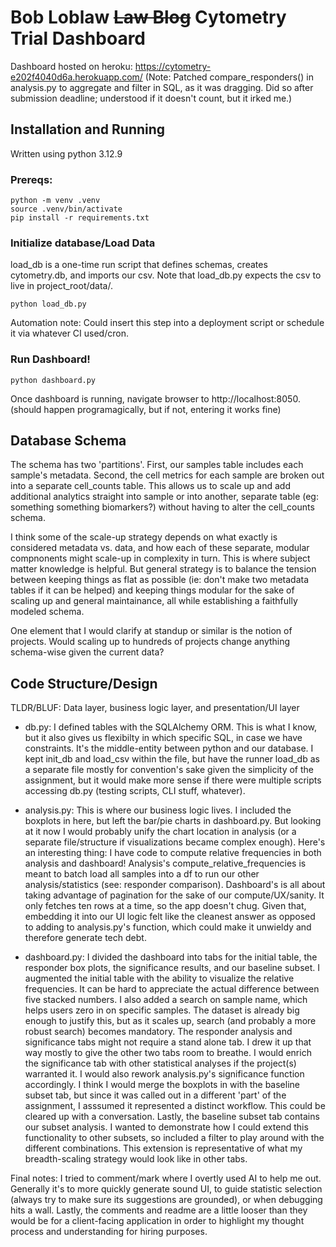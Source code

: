 # Bob Loblaw ~~Law Blog~~ Cytometry Trial Dashboard



Dashboard hosted on heroku: https://cytometry-e202f4040d6a.herokuapp.com/
(Note: Patched compare_responders() in analysis.py to aggregate and filter in SQL, as it was dragging. Did so after submission deadline; understood if it doesn't count, but it irked me.)

## Installation and Running

Written using python 3.12.9

### Prereqs: 
```
python -m venv .venv
source .venv/bin/activate
pip install -r requirements.txt
```

### Initialize database/Load Data

load_db is a one-time run script that defines schemas, creates cytometry.db, and imports our csv. Note that load_db.py expects the csv to live in project_root/data/. 

`python load_db.py`

Automation note: Could insert this step into a deployment script or schedule it via whatever CI used/cron. 

### Run Dashboard!

`python dashboard.py`

Once dashboard is running, navigate browser to http://localhost:8050. (should happen programagically, but if not, entering it works fine)

## Database Schema

The schema has two 'partitions'. First, our samples table includes each sample's metadata. Second, the cell metrics for each sample are broken out into a separate cell_counts table. This allows us to scale up and add additional analytics straight into sample or into another, separate table (eg: something something biomarkers?) without having to alter the cell_counts schema. 

I think some of the scale-up strategy depends on what exactly is considered metadata vs. data, and how each of these separate, modular compnonents might scale-up in complexity in turn. This is where subject matter knowledge is helpful. But general strategy is to balance the tension between keeping things as flat as possible (ie: don't make two metadata tables if it can be helped) and keeping things modular for the sake of scaling up and general maintainance, all while establishing a faithfully modeled schema.

One element that I would clarify at standup or similar is the notion of projects. Would scaling up to hundreds of projects change anything schema-wise given the current data? 

## Code Structure/Design

TLDR/BLUF: Data layer, business logic layer, and presentation/UI layer

- db.py: I defined tables with the SQLAlchemy ORM. This is what I know, but it also gives us flexibilty in which specific SQL, in case we have constraints. It's the middle-entity between python and our database. I kept init_db and load_csv within the file, but have the runner load_db as a separate file mostly for convention's sake given the simplicity of the assignment, but it would make more sense if there were multiple scripts accessing db.py (testing scripts, CLI stuff, whatever). 

- analysis.py: This is where our business logic lives. I included the boxplots in here, but left the bar/pie charts in dashboard.py. But looking at it now I would probably unify the chart location in analysis (or a separate file/structure if visualizations became complex enough). Here's an interesting thing: I have code to compute relative frequencies in both analysis and dashboard! Analysis's compute_relative_frequencies is meant to batch load all samples into a df to run our other analysis/statistics (see: responder comparison). Dashboard's is all about taking advantage of pagination for the sake of our compute/UX/sanity. It only fetches ten rows at a time, so the app doesn't chug. Given that, embedding it into our UI logic felt like the cleanest answer as opposed to adding to analysis.py's function, which could make it unwieldy and therefore generate tech debt. 

- dashboard.py: I divided the dashboard into tabs for the initial table, the responder box plots, the significance results, and our baseline subset. I augmented the initial table with the ability to visualize the relative frequencies. It can be hard to appreciate the actual difference between five stacked numbers. I also added a search on sample name, which helps users zero in on specific samples. The dataset is already big enough to justify this, but as it scales up, search (and probably a more robust search) becomes mandatory. The responder analysis and significance tabs might not require a stand alone tab. I drew it up that way mostly to give the other two tabs room to breathe. I would enrich the significance tab with other statistical analyses if the project(s) warranted it. I would also rework analysis.py's significance function accordingly. I think I would merge the boxplots in with the baseline subset tab, but since it was called out in a different 'part' of the assignment, I asssumed it represented a distinct workflow. This could be cleared up with a conversation. Lastly, the baseline subset tab contains our subset analysis. I wanted to demonstrate how I could extend this functionality to other subsets, so included a filter to play around with the different combinations. This extension is representative of what my breadth-scaling strategy would look like in other tabs.

Final notes: I tried to comment/mark where I overtly used AI to help me out. Generally it's to more quickly generate sound UI, to guide statistic selection (always try to make sure its suggestions are grounded), or when debugging hits a wall. Lastly, the comments and readme are a little looser than they would be for a client-facing application in order to highlight my thought process and understanding for hiring purposes. 